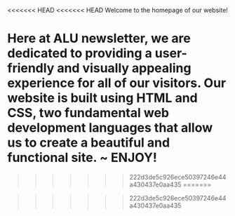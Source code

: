 <<<<<<< HEAD
<<<<<<< HEAD
Welcome to the homepage of our website!

Here at ALU newsletter, we are dedicated to providing a user-friendly and visually appealing experience for all of our visitors. Our website is built using HTML and CSS, two fundamental web development languages that allow us to create a beautiful and functional site.
~                              ENJOY!        
=======

>>>>>>> 222d3de5c926ece50397246e44a430437e0aa435
=======

>>>>>>> 222d3de5c926ece50397246e44a430437e0aa435
